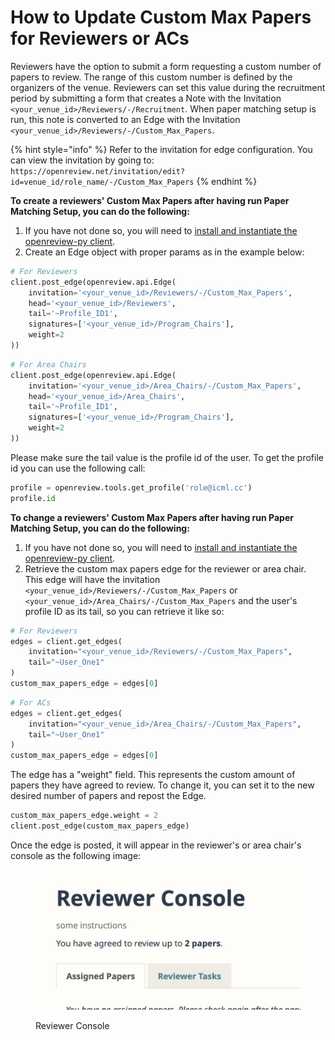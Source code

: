 # How to Update Custom Max Papers for Reviewers or ACs

Reviewers have the option to submit a form requesting a custom number of papers to review. The range of this custom number is defined by the organizers of the venue. Reviewers can set this value during the recruitment period by submitting a form that creates a Note with the Invitation `<your_venue_id>/Reviewers/-/Recruitment`. When paper matching setup is run, this note is converted to an Edge with the Invitation `<your_venue_id>/Reviewers/-/Custom_Max_Papers`.&#x20;

{% hint style="info" %}
Refer to the invitation for edge configuration. You can view the invitation by going to: `https://openreview.net/invitation/edit?id=venue_id/role_name/-/Custom_Max_Papers`
{% endhint %}

**To create a reviewers' Custom Max Papers after having run Paper Matching Setup, you can do the following:**

1. If you have not done so, you will need to [install and instantiate the openreview-py client](../../getting-started/using-the-api/installing-and-instantiating-the-python-client.md).&#x20;
2. Create an Edge object with proper params as in the example below:

```python
# For Reviewers
client.post_edge(openreview.api.Edge(
    invitation='<your_venue_id>/Reviewers/-/Custom_Max_Papers',
    head='<your_venue_id>/Reviewers',
    tail='~Profile_ID1',
    signatures=['<your_venue_id>/Program_Chairs'],
    weight=2
))
```

```python
# For Area Chairs
client.post_edge(openreview.api.Edge(
    invitation='<your_venue_id>/Area_Chairs/-/Custom_Max_Papers',
    head='<your_venue_id>/Area_Chairs',
    tail='~Profile_ID1',
    signatures=['<your_venue_id>/Program_Chairs'],
    weight=2
))
```

Please make sure the tail value is the profile id of the user. To get the profile id you can use the following call:

```python
profile = openreview.tools.get_profile('role@icml.cc')
profile.id
```

**To change a reviewers' Custom Max Papers after having run Paper Matching Setup, you can do the following:**

1. If you have not done so, you will need to [install and instantiate the openreview-py client](../../getting-started/using-the-api/installing-and-instantiating-the-python-client.md).&#x20;
2. Retrieve the custom max papers edge for the reviewer or area chair. This edge will have the invitation `<your_venue_id>/Reviewers/-/Custom_Max_Papers` or `<your_venue_id>/Area_Chairs/-/Custom_Max_Papers` and the user's profile ID as its tail, so you can retrieve it like so:&#x20;

```python
# For Reviewers
edges = client.get_edges(
    invitation="<your_venue_id>/Reviewers/-/Custom_Max_Papers",
    tail="~User_One1"
)
custom_max_papers_edge = edges[0]
```

```python
# For ACs
edges = client.get_edges(
    invitation="<your_venue_id>/Area_Chairs/-/Custom_Max_Papers",
    tail="~User_One1"
)
custom_max_papers_edge = edges[0]
```

The edge has a "weight" field. This represents the custom amount of papers they have agreed to review. To change it, you can set it to the new desired number of papers and repost the Edge.&#x20;

```python
custom_max_papers_edge.weight = 2
client.post_edge(custom_max_papers_edge)
```

Once the edge is posted, it will appear in the reviewer's or area chair's console as the following image:

<figure><img src="../../.gitbook/assets/image (4).png" alt=""><figcaption><p>Reviewer Console</p></figcaption></figure>
